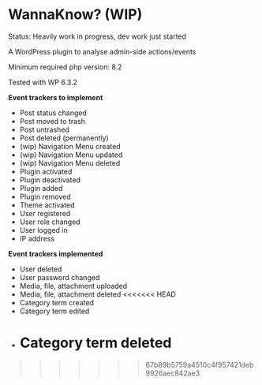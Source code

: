 # WannaKnow? (WIP)

Status: Heavily work in progress, dev work just started

A WordPress plugin to analyse admin-side actions/events

Minimum required php version: 8.2

Tested with WP 6.3.2

**Event trackers to implement**

- Post status changed
- Post moved to trash
- Post untrashed
- Post deleted (permanently)
- (wip) Navigation Menu created
- (wip) Navigation Menu updated
- (wip) Navigation Menu deleted
- Plugin activated
- Plugin deactivated
- Plugin added
- Plugin removed
- Theme activated
- User registered
- User role changed
- User logged in
- IP address

**Event trackers implemented**

- User deleted
- User password changed
- Media, file, attachment uploaded
- Media, file, attachment deleted
  <<<<<<< HEAD
- Category term created
- Category term edited
- Category term deleted
  =======

> > > > > > > 67b89b5759a4510c4f957421deb9926aec842ae3